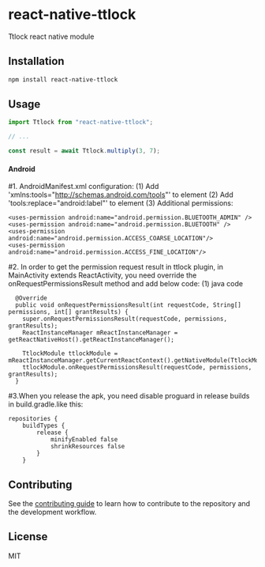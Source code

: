 # react-native-ttlock

Ttlock react native module

## Installation

```sh
npm install react-native-ttlock
```

## Usage

```js
import Ttlock from "react-native-ttlock";

// ...

const result = await Ttlock.multiply(3, 7);
```
#### Android

#1. AndroidManifest.xml configuration:
(1) Add 'xmlns:tools="http://schemas.android.com/tools"' 
    to <manifest> element
(2) Add 'tools:replace="android:label"' 
    to <application> element
(3) Additional permissions:
```  
<uses-permission android:name="android.permission.BLUETOOTH_ADMIN" />
<uses-permission android:name="android.permission.BLUETOOTH" />
<uses-permission android:name="android.permission.ACCESS_COARSE_LOCATION"/>
<uses-permission android:name="android.permission.ACCESS_FINE_LOCATION"/>
```
#2. In order to get the permission request result in ttlock plugin, in MainActivity extends ReactActivity, you need override the onRequestPermissionsResult method and 
add below code:
(1) java code
```
  @Override
  public void onRequestPermissionsResult(int requestCode, String[] permissions, int[] grantResults) {
    super.onRequestPermissionsResult(requestCode, permissions, grantResults);
    ReactInstanceManager mReactInstanceManager = getReactNativeHost().getReactInstanceManager();

    TtlockModule ttlockModule = mReactInstanceManager.getCurrentReactContext().getNativeModule(TtlockModule.class);
    ttlockModule.onRequestPermissionsResult(requestCode, permissions, grantResults);
  }
```
#3.When you release the apk, you need disable proguard in release builds in build.gradle.like this:

```
repositories {
    buildTypes {
        release {
            minifyEnabled false
            shrinkResources false
        }
    }
```
## Contributing

See the [contributing guide](CONTRIBUTING.md) to learn how to contribute to the repository and the development workflow.

## License

MIT
